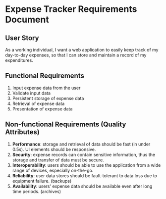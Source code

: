 # Expense Tracker Requirements Document

## User Story

As a working individual, I want a web application to easily keep track of my day-to-day expenses, so that I can store and maintain a record of my expenditures.

## Functional Requirements

1. Input expense data from the user
2. Validate input data
3. Persistent storage of expense data
4. Retrieval of expense data
5. Presentation of expense data

## Non-functional Requirements (Quality Attributes)

1. **Performance**: storage and retrieval of data should be fast (in under 0.5s). UI elements should be responsive.
2. **Security**: expense records can contain sensitive information, thus the storage and transfer of data must be secure.
3. **Interoperability**: users should be able to use the application from a wide range of devices, especially on-the-go.
4. **Reliability**: user data stores should be fault-tolerant to data loss due to equipment failure. (backups)
5. **Availability**: users' expense data should be available even after long time periods. (archives)